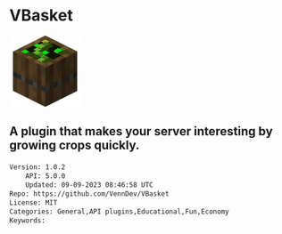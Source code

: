 # VBasket
<img src="https://raw.githubusercontent.com/VennDev/VBasket/4f7539eea1556c73c66765e9282a4841f90808ae/icon.png" width="128" height="128" />

## A plugin that makes your server interesting by growing crops quickly.
```properties
Version: 1.0.2
    API: 5.0.0
    Updated: 09-09-2023 08:46:58 UTC
Repo: https://github.com/VennDev/VBasket
License: MIT
Categories: General,API plugins,Educational,Fun,Economy
Keywords: 
```